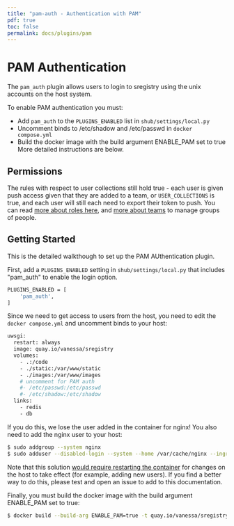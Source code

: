 ```yaml
---
title: "pam-auth - Authentication with PAM"
pdf: true
toc: false
permalink: docs/plugins/pam
---
```


# PAM Authentication

The `pam_auth` plugin allows users to login to sregistry using the unix accounts on 
the host system.

To enable PAM authentication you must:
  * Add `pam_auth` to the `PLUGINS_ENABLED` list in `shub/settings/local.py`
  * Uncomment binds to /etc/shadow and /etc/passwd in `docker compose.yml`
  * Build the docker image with the build argument ENABLE_PAM set to true
More detailed instructions are below.

## Permissions

The rules with respect to user collections still hold true - each user is given
push access given that they are added to a team, or `USER_COLLECTIONS` is true,
and each user will still each need to export their token to push.  You can read [more about roles here](https://singularityhub.github.io/sregistry/setup-roles), and [more about teams](https://singularityhub.github.io/sregistry/setup-teams) to manage groups of people.


## Getting Started

This is the detailed walkthough to set up the PAM AUthentication plugin. 

First, add a `PLUGINS_ENABLED` setting in `shub/settings/local.py` that
includes "pam_auth" to enable the login option.

```bash
PLUGINS_ENABLED = [
    'pam_auth',
]
```

Since we need to get access to users from the host,
you need to edit the `docker compose.yml` and uncomment binds to your host:

```bash
uwsgi:
  restart: always
  image: quay.io/vanessa/sregistry
  volumes:
    - .:/code
    - ./static:/var/www/static
    - ./images:/var/www/images
    # uncomment for PAM auth
    #- /etc/passwd:/etc/passwd 
    #- /etc/shadow:/etc/shadow
  links:
    - redis
    - db
```

If you do this, we lose the user added in the container for nginx! 
You also need to add the nginx user to your host:

```bash
$ sudo addgroup --system nginx
$ sudo adduser --disabled-login --system --home /var/cache/nginx --ingroup nginx nginx
```

Note that this solution [would require restarting the container](https://github.com/jupyterhub/jupyterhub/issues/535) for changes on the host to take effect (for example,
adding new users). If you find a better way to do this, please test and open an issue to add to this documentation.

Finally, you must build the docker image with the build argument ENABLE_PAM set to true:
```bash
$ docker build --build-arg ENABLE_PAM=true -t quay.io/vanessa/sregistry .
```
